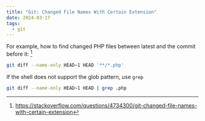 ```yaml
---
title: "Git: Changed File Names With Certain Extension"
date: 2024-03-17
tags:
  - git
---
```


For example, how to find changed PHP files between latest and the commit before it: [^SO]

```bash
git diff --name-only HEAD~1 HEAD '**/*.php'
```

<!-- more -->

If the shell does not support the glob pattern, use `grep`

```bash
git diff --name-only HEAD~1 HEAD | grep .php
```

[^SO]: https://stackoverflow.com/questions/4734300/git-changed-file-names-with-certain-extension
